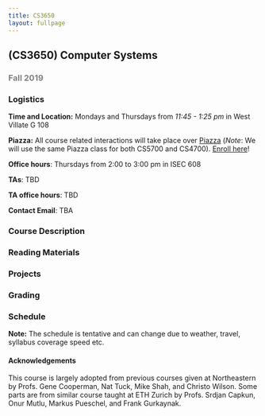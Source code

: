 ```yaml
---
title: CS3650
layout: fullpage
---
```


## (CS3650) Computer Systems
### <span style="color:grey">Fall 2019</span>


### Logistics
**Time and Location:** Mondays and Thursdays from *11:45 - 1:25 pm* in West Villate G 108

**Piazza:** All course related interactions will take place over [Piazza](https://piazza.com/northeastern/fall2019/cs3650section2crn13481/home) (*Note*: We will use the same Piazza class for both CS5700 and CS4700). [Enroll here](https://piazza.com/northeastern/fall2019/cs3650section2crn13481)!

**Office hours**: Thursdays from 2:00 to 3:00 pm in ISEC 608  

**TAs**: TBD

**TA office hours**: TBD

**Contact Email**: TBA

### Course Description



### Reading Materials


### Projects


### Grading





### Schedule

**Note:** The schedule is tentative and can change due to weather, travel, syllabus coverage speed etc.



#### Acknowledgements
This course is largely adopted from previous courses given at Northeastern by Profs. Gene Cooperman, Nat Tuck, Mike Shah, and Christo Wilson. Some parts are from similar course taught at ETH Zurich by Profs. Srdjan Capkun, Onur Mutlu, Markus Pueschel, and Frank Gurkaynak.